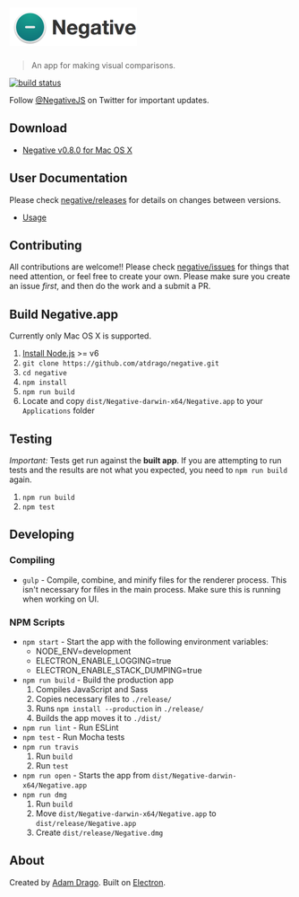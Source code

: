 # <img alt="Negative" src="docs/header.png" width="228" height="68" />

> An app for making visual comparisons.

[![build status](https://travis-ci.org/atdrago/negative.svg?branch=develop)](https://travis-ci.org/atdrago/negative)

Follow [@NegativeJS](https://twitter.com/negativejs) on Twitter for important updates.

## Download
- [Negative v0.8.0 for Mac OS X ](https://github.com/atdrago/negative/releases/download/v0.8.0/Negative.dmg)

## User Documentation
Please check [negative/releases](https://github.com/atdrago/negative/releases) for details on changes between versions.
- [Usage](docs/usage.md)

## Contributing
All contributions are welcome!! Please check [negative/issues](https://github.com/atdrago/negative/issues) for things that need attention, or feel free to create your own. Please make sure you create an issue *first*, and then do the work and a submit a PR. 

## Build Negative.app

Currently only Mac OS X is supported.

1. [Install Node.js](https://nodejs.org/en/) >= v6
2. `git clone https://github.com/atdrago/negative.git`
3. `cd negative`
4. `npm install`
5. `npm run build`
6. Locate and copy `dist/Negative-darwin-x64/Negative.app` to your `Applications` folder

## Testing

*Important:* Tests get run against the **built app**. If you are attempting to run tests and the results are not what you expected, you need to `npm run build` again.

1. `npm run build`
2. `npm test`

## Developing

### Compiling
- `gulp` - Compile, combine, and minify files for the renderer process. This isn't necessary for files in the main process. Make sure this is running when working on UI.

### NPM Scripts
- `npm start` - Start the app with the following environment variables:
	- NODE_ENV=development
	- ELECTRON_ENABLE_LOGGING=true
	- ELECTRON_ENABLE_STACK_DUMPING=true
- `npm run build` - Build the production app
	1. Compiles JavaScript and Sass
	2. Copies necessary files to `./release/`
	3. Runs `npm install --production` in `./release/`
	4. Builds the app moves it to `./dist/`
- `npm run lint` - Run ESLint
- `npm test` - Run Mocha tests 
- `npm run travis`
	1. Run `build`
	2. Run `test`
- `npm run open` - Starts the app from `dist/Negative-darwin-x64/Negative.app`
- `npm run dmg`
	1. Run `build`
	2. Move `dist/Negative-darwin-x64/Negative.app` to `dist/release/Negative.app`
	3. Create `dist/release/Negative.dmg`

## About
Created by [Adam Drago](http://adamdrago.com). Built on [Electron](http://electron.atom.io/).
